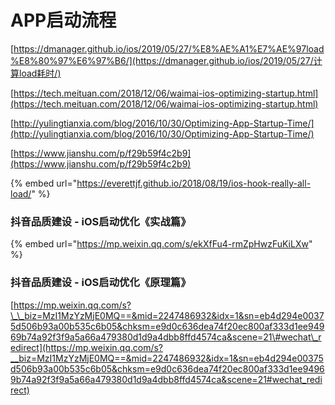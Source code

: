 # APP启动流程

[https://dmanager.github.io/ios/2019/05/27/%E8%AE%A1%E7%AE%97load%E8%80%97%E6%97%B6/](https://dmanager.github.io/ios/2019/05/27/计算load耗时/)

[https://tech.meituan.com/2018/12/06/waimai-ios-optimizing-startup.html](https://tech.meituan.com/2018/12/06/waimai-ios-optimizing-startup.html)

[http://yulingtianxia.com/blog/2016/10/30/Optimizing-App-Startup-Time/](http://yulingtianxia.com/blog/2016/10/30/Optimizing-App-Startup-Time/)

[https://www.jianshu.com/p/f29b59f4c2b9](https://www.jianshu.com/p/f29b59f4c2b9)

{% embed url="https://everettjf.github.io/2018/08/19/ios-hook-really-all-load/" %}

### 抖音品质建设 - iOS启动优化《实战篇》 <a id="activity-name"></a>

{% embed url="https://mp.weixin.qq.com/s/ekXfFu4-rmZpHwzFuKiLXw" %}

### 抖音品质建设 - iOS启动优化《原理篇》 <a id="activity-name"></a>

[https://mp.weixin.qq.com/s?\_\_biz=MzI1MzYzMjE0MQ==&mid=2247486932&idx=1&sn=eb4d294e00375d506b93a00b535c6b05&chksm=e9d0c636dea74f20ec800af333d1ee94969b74a92f3f9a5a66a479380d1d9a4dbb8ffd4574ca&scene=21\#wechat\_redirect](https://mp.weixin.qq.com/s?__biz=MzI1MzYzMjE0MQ==&mid=2247486932&idx=1&sn=eb4d294e00375d506b93a00b535c6b05&chksm=e9d0c636dea74f20ec800af333d1ee94969b74a92f3f9a5a66a479380d1d9a4dbb8ffd4574ca&scene=21#wechat_redirect)

